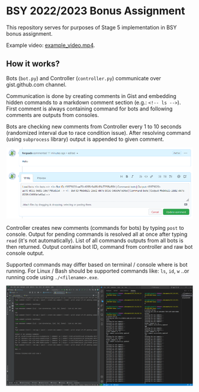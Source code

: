 # BSY 2022/2023 Bonus Assignment
This repository serves for purposes of Stage 5 implementation in BSY bonus assignment.

Example video: [example_video.mp4](example_video.mp4).

## How it works?
Bots (`bot.py`) and Controller (`controller.py`) communicate over gist.github.com channel.

Communication is done by creating comments in Gist and embedding hidden commands to a markdown
comment section (e.g.: `<!-- ls -->`). First comment is always containing command for bots
and following comments are outputs from consoles.

Bots are checking new comments from Controller every 1 to 10 seconds (randomized interval due to race
condition issue). After resolving command (using `subprocess` library) output is appended to given comment.

![img.png](comment_screenshot.png)

Controller creates new comments (commands for bots) by typing `post` to console. Output for pending commands 
is resolved all at once after typing `read` (it's not automatically). List of all
commands outputs from all bots is then returned. Output contains bot ID, command from controller and
raw bot console output.

Supported commands may differ based on terminal / console where is bot running. For Linux / Bash
should be supported commands like: `ls`, `id`, `w` ..or running code using `./<filename>.exe`.

![img.png](consoles_screenshot.png)










